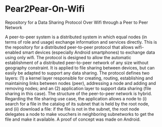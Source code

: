 # Pear2Pear-On-Wifi
Repository for a Data Sharing Protocol Over Wifi through a Peer to Peer Network

A peer-to-peer system is a distributed system in which equal nodes (in terms of role and usage) exchange information and services directly. This is the repository for a distributed peer-to-peer protocol that allows wifi-enabled smart devices (especially Android smartphones) to exchange data using only wifi. The protocol is designed to allow the automatic establishment of a distributed peer-to-peer network of any size without geography constraint. It is applied to file sharing between devices, but can easily be adapted to support any data sharing. The protocol defines two layers: (1) a kernel layer responsible for creating, routing, establishing and maintaining links between nodes (peer), addressing a node and adding and removing nodes; and an (2) application layer to support data sharing (file sharing in this case). The structure of the peer-to-peer network is hybrid. Regarding the file sharing use case, the application allows a node to (i) search for a file in the catalog of its subnet that is held by the root node, and (ii) download a file: if the file is not in the subnet, the root node delegates a node to make vouchers in neighboring subnetworks to get the file and make it available. A proof of concept was made on Android.